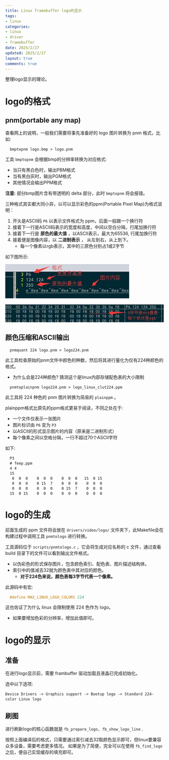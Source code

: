 ```yaml
---
title: Linux framebuffer logo的显示
tags: 
- linux
categories:
- linux
- driver
- framebuffer
date: 2025/2/27
updated: 2025/2/27
layout: true
comments: true
---
```


整理logo显示的理论。

<!--more-->

# logo的格式

## pnm(portable any map)

查看网上的说明，一般我们需要将事先准备好的 logo 图片转换为 pnm 格式，比如:

```shell
  bmptopnm logo.bmp > logo.pnm
```

工具 `bmptopnm` 会根据bmp的分辨率转换为对应格式:

- 当只有黑白色时，输出PBM格式
- 当有黑白灰时，输出PGM格式
- 其他情况会输出PPM格式

**注意:** 部分bmp图片含有带透明的 delta 部分，此时 `bmptopnm` 将会报错。

三种格式其实都大同小异，以可以显示彩色的ppm(Portable Pixel Map)为格式说明：

1. 开头是ASCII码 `P6` 以表示文件格式为 ppm，后面一般跟一个换行符
2. 接着下一行是ASCII码表示的宽度和高度，中间以空白分隔，行尾加换行符
3. 接着下一行是 **原色的最大值** ，以ASCII表示，最大为65536, 行尾加换行符
4. 接着便是图像内容，以 **二进制表示** ， 从左到右，从上到下。
   - 每一个像素以rgb表示，其中的三原色分别占1或2字节

如下图所示:

![](./pic/pnm_vim.jpg)

![](./pic/pnm_hex.jpg)

## 颜色压缩和ASCII输出

```shell
  pnmquant 224 logo.pnm > logo224.pnm
```

此工具检查原始的pnm文件中颜色的种数，然后将其进行量化为仅有224种颜色的格式。

- 为什么会是224种颜色? 猜测这个是linux内部存储配色表的大小限制

```shell
  pnmtoplainpnm logo224.pnm > logo_linux_clut224.ppm
```

此工具将 224 种色的 pnm 图片转换为简易的 `plainppm` 。

plainppm格式比原先的ppm格式更易于阅读，不同之处在于:

- 一个文件仅表示一张图片
- 图片标识由 `P6` 变为 `P3` 
- 以ASCII的形式显示图片的内容（原来是二进制形式）
- 每个像素之间以空格分隔，一行不超过70个ASCII字符

如下:

```shell
  P3
  # feep.ppm
  4 4
  15
   0  0  0    0  0  0    0  0  0   15  0 15
   0  0  0    0 15  7    0  0  0    0  0  0
   0  0  0    0  0  0    0 15  7    0  0  0
  15  0 15    0  0  0    0  0  0    0  0  0
```

# logo的生成

前面生成的 ppm 文件将会放在 `drivers/video/logo/` 文件夹下，此Makefile会在构建过程中调用工具 `pnmtologo` 进行转换。

工具源码位于 `scripts/pnmtologo.c` ，它会将生成对应名称的 c 文件，通过查看 build 目录下的文件可以看到输出文件格式。

- 以伪彩色的形式保存图片，包含颜色索引、配色表、图片描述结构体。
- 索引中的值减去32就为颜色表中其对应的颜色。
  - **对于224色来说，颜色表每3字节代表一个像素。**

此源码中有宏:

```c
  #define MAX_LINUX_LOGO_COLORS 224
```

这也佐证了为什么 linux 会限制使用 224 色作为 logo。

- 如果要增加色彩的分辨率，增加此值即可。

# logo的显示

## 准备

在进行logo显示前，需要 frambuffer 驱动加载且液晶已完成初始化。

选中以下选项:

```shell
Device Drivers -> Graphics support -> Bootup logo -> Standard 224-color Linux logo
```

## 刷图

进行刷新logo的核心函数就是 `fb_prepare_logo, fb_show_logo_line` .

按照上面编译后的格式，只需要通过索引减去32取颜色显示即可，但linux要兼容众多设备，需要考虑更多情况。
如果是为了简便，完全可以在使用 `fb_find_logo` 之后，便自己实现缓存的填充即可。

